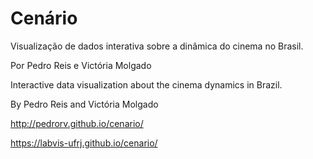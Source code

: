 # Cenário
Visualização de dados interativa sobre a dinâmica do cinema no Brasil.

Por Pedro Reis e Victória Molgado

Interactive data visualization about the cinema dynamics in Brazil.

By Pedro Reis and Victória Molgado

http://pedrorv.github.io/cenario/

https://labvis-ufrj.github.io/cenario/

